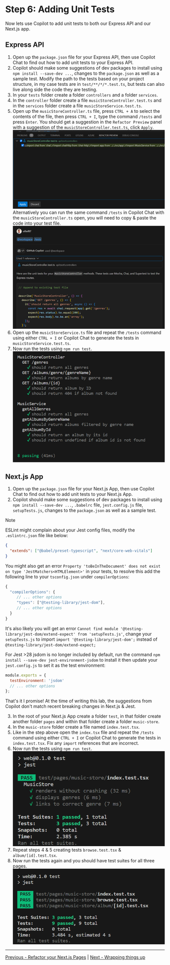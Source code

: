 # Step 6: Adding Unit Tests
Now lets use Copilot to add unit tests to both our Express API and our Next.js app.

## Express API
1. Open up the `package.json` file for your Express API, then use Copilot Chat to find out how to add unit tests to your Express API.
2. Copilot should make some suggestions of dev packages to install using `npm install --save-dev ...`, changes to the `package.json` as well as a sample test. Modify the path to the tests based on your project structure, in my case tests are in `test/**/*/*.test.ts`, but tests can also live along side the code they are testing.
3. In your `tests` folder create a folder `controllers` and a folder `services`.
4. In the `controller` folder create a file `musicStoreController.test.ts` and in the `services` folder create a file `musicStoreService.test.ts`.
5. Open up the `musicStoreController.ts` file, press `CTRL + A` to select the contents of the file, then press `CTRL + I`, type the command `/tests` and press `Enter`. You should get a suggestion in the `Refactor Preview` panel with a suggestion of the `musicStoreController.test.ts`, click `Apply`.
    ![Music Store Controller Tests Preview](./media/music-api-test-preview.png)
Alternatively you can run the same command `/tests` in Copilot Chat with the `musicStoreController.ts` open, you will need to copy & paste the code into your test file.
    ![Music Store Controller Tests Chat](./media/music-api-test-chat.png)
5. Open up the `musicStoreService.ts` file and repeat the `/tests` command using either `CTRL + I` or Copilot Chat to generate the tests in `musicStoreService.test.ts`.
6. Now run the tests using `npm run test`.
    ![Music Store Controller Test Results](./media/music-api-test-results.png)

## Next.js App
1. Open up the `package.json` file for your Next.js App, then use Copilot Chat to find out how to add unit tests to your Next.js App.
2. Copilot should make some suggestions of dev packages to install using `npm install --save-dev ...`, `.babelrc` file, `jest.config.js` file, `setupTests.js`, changes to the `package.json` as well as a sample test. 
> [!NOTE]
> ESLint might complain about your Jest config files, modify the `.eslintrc.json` file like below:
> ```json
>{
>   "extends": ["@babel/preset-typescript", "next/core-web-vitals"]
>}
> ```
> You might also get an error `Property 'toBeInTheDocument' does not exist on type 'JestMatchers<HTMLElement>'` in your tests, to resolve this add the following line to your `tsconfig.json` under `compilerOptions`:
> ```javascript
>{
>   "compilerOptions": {
>      // ... other options
>      "types": ["@testing-library/jest-dom"],
>      // ... other options
>   }
>}
> ```
> It's also likely you will get an error `Cannot find module '@testing-library/jest-dom/extend-expect' from 'setupTests.js'`, change your `setupTests.js` to import `import '@testing-library/jest-dom';` instead of `@testing-library/jest-dom/extend-expect;`
>
> For Jest >28 jsdom is no longer included by default, run the command `npm install --save-dev jest-environment-jsdom` to install it then update your `jest.config.js` to set it as the test environment:
>```javascript
>module.exports = {
>   testEnvironment: 'jsdom'
>   // ... other options
>};
>```
> That's it I promise! At the time of writing this lab, the suggestions from Copilot don't match recent breaking changes in Next.js & Jest.
3. In the root of your Next.js App create a folder `test`, in that folder create another folder `pages` and within that folder create a folder `music-store`.
4. In the `music-store` folder create a file named `index.test.tsx`.
5. Like in the step above open the `index.tsx` file and repeat the `/tests` command using either `CTRL + I` or Copilot Chat to generate the tests in `index.test.tsx`. Fix any `import` references that are incorrect.
6. Now run the tests using `npm run test`.
    ![Music Store Index Tests](./media/music-store-index-tests.png)
7. Repeat steps 4 & 5 creating tests `browse.test.tsx` & `album/[id].test.tsx`.
8. Now run the tests again and you should have test suites for all three pages.
    ![Music Store All Tests](./media/music-store-all-tests.png)

---------------
[Previous - Refactor your Next.js Pages](./05-Step05.md) | [Next - Wrapping things up](./Finish.md)